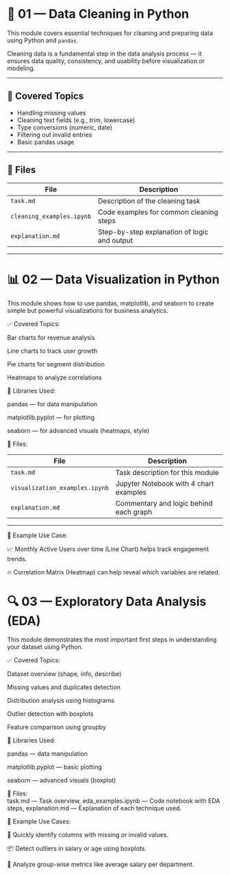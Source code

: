# 🧹 01 — Data Cleaning in Python

This module covers essential techniques for cleaning and preparing data using Python and `pandas`.

Cleaning data is a fundamental step in the data analysis process — it ensures data quality, consistency, and usability before visualization or modeling.

---

## 🧠 Covered Topics

- Handling missing values
- Cleaning text fields (e.g., trim, lowercase)
- Type conversions (numeric, date)
- Filtering out invalid entries
- Basic pandas usage

---

## 📁 Files

| File                      | Description                                  |
|---------------------------|----------------------------------------------|
| `task.md`                | Description of the cleaning task             |
| `cleaning_examples.ipynb`| Code examples for common cleaning steps      |
| `explanation.md`         | Step-by-step explanation of logic and output |

---



# 📊 02 — Data Visualization in Python
This module shows how to use pandas, matplotlib, and seaborn to create simple but powerful visualizations for business analytics.

✅ Covered Topics:

Bar charts for revenue analysis

Line charts to track user growth

Pie charts for segment distribution

Heatmaps to analyze correlations

🔧 Libraries Used:

pandas — for data manipulation

matplotlib.pyplot — for plotting

seaborn — for advanced visuals (heatmaps, style)

📁 Files:

| File                          | Description                                  |
|-------------------------------|----------------------------------------------|
| `task.md`                     | Task description for this module             |
| `visualization_examples.ipynb`| Jupyter Notebook with 4 chart examples       |
| `explanation.md`              | Commentary and logic behind each graph       |
 
---

📌 Example Use Case:

📈 Monthly Active Users over time (Line Chart) helps track engagement trends.

🔥 Correlation Matrix (Heatmap) can help reveal which variables are related.


# 🔍 03 — Exploratory Data Analysis (EDA)
This module demonstrates the most important first steps in understanding your dataset using Python.

✅ Covered Topics:

Dataset overview (shape, info, describe)

Missing values and duplicates detection

Distribution analysis using histograms

Outlier detection with boxplots

Feature comparison using groupby

🔧 Libraries Used:

pandas — data manipulation

matplotlib.pyplot — basic plotting

seaborn — advanced visuals (boxplot)

📁 Files:	              
task.md	  —               Task overview,
eda_examples.ipynb	—     Code notebook with EDA steps,
explanation.md	 —        Explanation of each technique used.

📌 Example Use Cases:

🧩 Quickly identify columns with missing or invalid values.

📦 Detect outliers in salary or age using boxplots.

🧮 Analyze group-wise metrics like average salary per department.

